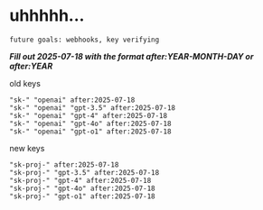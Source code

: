# uhhhhh...

`future goals: webhooks, key verifying`



***Fill out 2025-07-18 with the format after:YEAR-MONTH-DAY or after:YEAR***

old keys
```
"sk-" "openai" after:2025-07-18
"sk-" "openai" "gpt-3.5" after:2025-07-18
"sk-" "openai" "gpt-4" after:2025-07-18
"sk-" "openai" "gpt-4o" after:2025-07-18
"sk-" "openai" "gpt-o1" after:2025-07-18
```

new keys
```
"sk-proj-" after:2025-07-18
"sk-proj-" "gpt-3.5" after:2025-07-18
"sk-proj-" "gpt-4" after:2025-07-18
"sk-proj-" "gpt-4o" after:2025-07-18
"sk-proj-" "gpt-o1" after:2025-07-18
```
